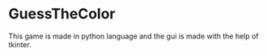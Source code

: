 # GuessTheColor


This game is made in python language and the gui is made with the help of tkinter.
